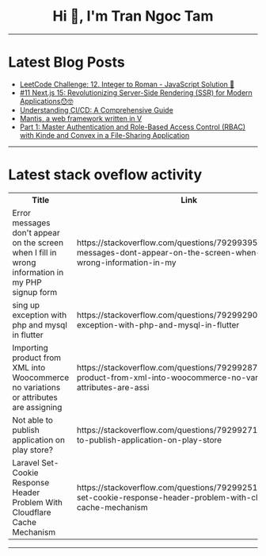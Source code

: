 <h1 align="center">Hi 👋, I'm Tran Ngoc Tam</h1>

---

# Latest Blog Posts 
<!-- BLOG-POST-LIST:START -->
- [LeetCode Challenge: 12. Integer to Roman - JavaScript Solution 🚀](https://dev.to/rahulgithubweb/leetcode-challenge-12-integer-to-roman-javascript-solution-1ee)
- [#11 Next.js 15: Revolutionizing Server-Side Rendering &lpar;SSR&rpar; for Modern Applications😯🤓](https://dev.to/sahilshityalkar/11-nextjs-15-revolutionizing-server-side-rendering-ssr-for-modern-applications-1inc)
- [Understanding CI/CD: A Comprehensive Guide](https://dev.to/thisisthedeveloper/understanding-cicd-a-comprehensive-guide-4klg)
- [Mantis, a web framework written in V](https://dev.to/anwar_nairi/mantis-a-web-framework-written-in-v-39e9)
- [Part 1: Master Authentication and Role-Based Access Control &lpar;RBAC&rpar; with Kinde and Convex in a File-Sharing Application](https://dev.to/sholajegede/part-1-master-authentication-and-role-based-access-control-rbac-with-kinde-and-convex-in-a-h3c)
<!-- BLOG-POST-LIST:END -->

---

# Latest stack oveflow activity
<table>
  <tr><th>Title</th><th>Link</th></tr>
  <!-- STACKOVERFLOW:START --><tr><td>Error messages don&#39;t appear on the screen when I fill in wrong information in my PHP signup form</td><td>https://stackoverflow.com/questions/79299395/error-messages-dont-appear-on-the-screen-when-i-fill-in-wrong-information-in-my</td></tr><tr><td>sing up exception with php and mysql in flutter</td><td>https://stackoverflow.com/questions/79299290/sing-up-exception-with-php-and-mysql-in-flutter</td></tr><tr><td>Importing product from XML into Woocommerce no variations or attributes are assigning</td><td>https://stackoverflow.com/questions/79299287/importing-product-from-xml-into-woocommerce-no-variations-or-attributes-are-assi</td></tr><tr><td>Not able to publish application on play store?</td><td>https://stackoverflow.com/questions/79299271/not-able-to-publish-application-on-play-store</td></tr><tr><td>Laravel Set-Cookie Response Header Problem With Cloudflare Cache Mechanism</td><td>https://stackoverflow.com/questions/79299251/laravel-set-cookie-response-header-problem-with-cloudflare-cache-mechanism</td></tr><!-- STACKOVERFLOW:END -->
</table>

---


